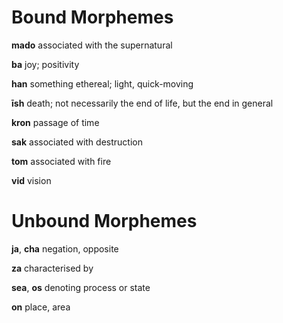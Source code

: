 # Bound Morphemes

**mado** associated with the supernatural  

**ba** joy; positivity  

**han** something ethereal; light, quick-moving  

**īsh** death; not necessarily the end of life, but the end in general  

**kron** passage of time  

**sak** associated with destruction  

**tom** associated with fire  

**vid** vision  

# Unbound Morphemes  

**ja**, **cha** negation, opposite  

**za** characterised by  

**sea**, **os** denoting process or state  

**on** place, area  

